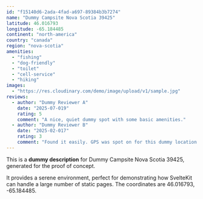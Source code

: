```yaml
---
id: "f15140d6-2ada-4fad-a697-89384b3b7274"
name: "Dummy Campsite Nova Scotia 39425"
latitude: 46.016793
longitude: -65.184485
continent: "north-america"
country: "canada"
region: "nova-scotia"
amenities:
  - "fishing"
  - "dog-friendly"
  - "toilet"
  - "cell-service"
  - "hiking"
images:
  - "https://res.cloudinary.com/demo/image/upload/v1/sample.jpg"
reviews:
  - author: "Dummy Reviewer A"
    date: "2025-07-019"
    rating: 5
    comment: "A nice, quiet dummy spot with some basic amenities."
  - author: "Dummy Reviewer B"
    date: "2025-02-017"
    rating: 3
    comment: "Found it easily. GPS was spot on for this dummy location."
---
```


This is a **dummy description** for Dummy Campsite Nova Scotia 39425, generated for the proof of concept.

It provides a serene environment, perfect for demonstrating how SvelteKit can handle a large number of static pages. The coordinates are 46.016793, -65.184485.
